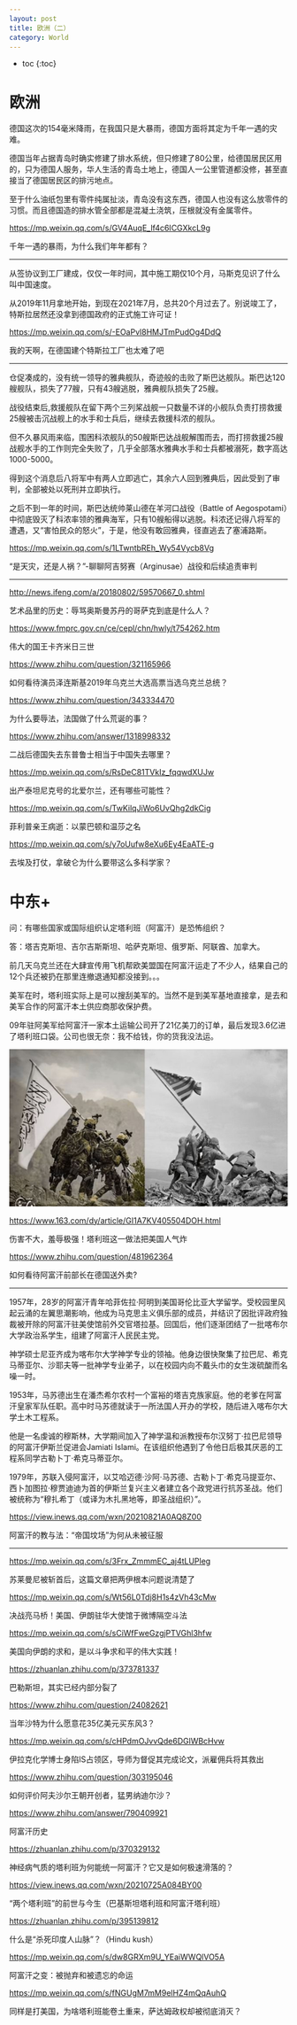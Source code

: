 ```yaml
---
layout: post
title: 欧洲（二）
category: World 
---
```


* toc
{:toc}

# 欧洲

德国这次的154毫米降雨，在我国只是大暴雨，德国方面将其定为千年一遇的灾难。

德国当年占据青岛时确实修建了排水系统，但只修建了80公里，给德国居民区用的，只为德国人服务，华人生活的青岛土地上，德国人一公里管道都没修，甚至直接当了德国居民区的排污地点。

至于什么油纸包里有零件纯属扯淡，青岛没有这东西，德国人也没有这么放零件的习惯。而且德国造的排水管全部都是混凝土浇筑，压根就没有金属零件。

https://mp.weixin.qq.com/s/GV4AuqE_lf4c6ICGXkcL9g

千年一遇的暴雨，为什么我们年年都有？

---

从签协议到工厂建成，仅仅一年时间，其中施工期仅10个月，马斯克见识了什么叫中国速度。

从2019年11月拿地开始，到现在2021年7月，总共20个月过去了。别说竣工了，特斯拉居然还没拿到德国政府的正式施工许可证！

https://mp.weixin.qq.com/s/-EOaPvl8HMJTmPudOg4DdQ

我的天啊，在德国建个特斯拉工厂也太难了吧

---

仓促凑成的，没有统一领导的雅典舰队，奇迹般的击败了斯巴达舰队。斯巴达120艘舰队，损失了77艘，只有43艘逃脱，雅典舰队损失了25艘。

战役结束后,救援舰队在留下两个三列桨战舰一只数量不详的小舰队负责打捞救援25艘被击沉战舰上的水手和士兵后，继续去救援科浓的舰队。

但不久暴风雨来临，围困科浓舰队的50艘斯巴达战舰解围而去，而打捞救援25艘战舰水手的工作则完全失败了，几乎全部落水雅典水手和士兵都被溺死，数字高达1000-5000。

得到这个消息后八将军中有两人立即逃亡，其余六人回到雅典后，因此受到了审判，全部被处以死刑并立即执行。

之后不到一年的时间，斯巴达统帅莱山德在羊河口战役（Battle of Aegospotami）中彻底毁灭了科浓率领的雅典海军，只有10艘船得以逃脱。科浓还记得八将军的遭遇，又“害怕民众的怒火”，于是，他没有敢回雅典，径直逃去了塞浦路斯。

https://mp.weixin.qq.com/s/1LTwntbREh_Wy54Vycb8Vg

“是天灾，还是人祸？”-聊聊阿吉努赛（Arginusae）战役和后续追责审判

---

http://news.ifeng.com/a/20180802/59570667_0.shtml

艺术品里的历史：辱骂奥斯曼苏丹的哥萨克到底是什么人？

https://www.fmprc.gov.cn/ce/cepl/chn/hwly/t754262.htm

伟大的国王卡齐米日三世

https://www.zhihu.com/question/321165966

如何看待演员泽连斯基2019年乌克兰大选高票当选乌克兰总统？

https://www.zhihu.com/question/343334470

为什么要辱法，法国做了什么荒诞的事？

https://www.zhihu.com/answer/1318998332

二战后德国失去东普鲁士相当于中国失去哪里？

https://mp.weixin.qq.com/s/RsDeC81TVkIz_fqqwdXUJw

出产泰坦尼克号的北爱尔兰，还有哪些可能性？

https://mp.weixin.qq.com/s/TwKilqJiWo6UvQhg2dkCig

菲利普亲王病逝：以蒙巴顿和温莎之名

https://mp.weixin.qq.com/s/y7oUufw8eXu6Ey4EaATE-g

去埃及打仗，拿破仑为什么要带这么多科学家？

# 中东+

问：有哪些国家或国际组织认定塔利班（阿富汗）是恐怖组织？

答：塔吉克斯坦、吉尔吉斯斯坦、哈萨克斯坦、俄罗斯、阿联酋、加拿大。

前几天乌克兰还在大肆宣传用飞机帮欧美盟国在阿富汗运走了不少人，结果自己的12个兵还被扔在那里连撤退通知都没接到。。。

美军在时，塔利班实际上是可以搜刮美军的。当然不是到美军基地直接拿，是去和美军合作的阿富汗本土供应商那收保护费。

09年驻阿美军给阿富汗一家本土运输公司开了21亿美刀的订单，最后发现3.6亿进了塔利班口袋。公司也很无奈：我不给钱，你的货我没法运。

![](/images/img4/Taliban.jpg)

https://www.163.com/dy/article/GI1A7KV405504DOH.html

伤害不大，羞辱极强！塔利班这一做法把美国人气炸

https://www.zhihu.com/question/481962364

如何看待阿富汗前部长在德国送外卖?

---

1957年，28岁的阿富汗青年哈菲佐拉·阿明到美国哥伦比亚大学留学。受校园里风起云涌的左翼思潮影响，他成为马克思主义俱乐部的成员，并结识了因批评政府独裁被开除的阿富汗驻美使馆前外交官塔拉基。回国后，他们逐渐团结了一批喀布尔大学政治系学生，组建了阿富汗人民民主党。

神学硕士尼亚齐成为喀布尔大学神学专业的领袖。他身边很快聚集了拉巴尼、希克马蒂亚尔、沙耶夫等一批神学专业弟子，以在校园内向不戴头巾的女生泼硫酸而名噪一时。

1953年，马苏德出生在潘杰希尔农村一个富裕的塔吉克族家庭。他的老爹在阿富汗皇家军队任职。高中时马苏德就读于一所法国人开办的学校，随后进入喀布尔大学土木工程系。

他是一名虔诚的穆斯林，大学期间加入了神学温和派教授布尔汉努丁·拉巴尼领导的阿富汗伊斯兰促进会Jamiati Islami。在该组织他遇到了令他日后极其厌恶的工程系同学古勒卜丁·希克马蒂亚尔。

1979年，苏联入侵阿富汗，以艾哈迈德·沙阿·马苏德、古勒卜丁·希克马提亚尔、西卜加图拉·穆贾迪迪为首的伊斯兰复兴主义者建立各个政党进行抗苏圣战。他们被统称为“穆扎希丁（或译为木扎黑地等，即圣战组织）”。

https://view.inews.qq.com/wxn/20210821A0AQ8Z00

阿富汗的教与法：“帝国坟场”为何从未被征服

---

https://mp.weixin.qq.com/s/3Frx_ZmmmEC_aj4tLUPleg

​苏莱曼尼被斩首后，这篇文章把两伊根本问题说清楚了

https://mp.weixin.qq.com/s/Wt56L0Tdj8H1s4zVh43cMw

决战亮马桥！美国、伊朗驻华大使馆于微博隔空斗法

https://mp.weixin.qq.com/s/sCiWfFweGzgjPTVGhl3hfw

美国向伊朗的求和，是以斗争求和平的伟大实践！

https://zhuanlan.zhihu.com/p/373781337

巴勒斯坦，其实已经内部分裂了

https://www.zhihu.com/question/24082621

当年沙特为什么愿意花35亿美元买东风3？

https://mp.weixin.qq.com/s/cHPdmOJvvQde6DGlWBcHvw

伊拉克化学博士身陷IS占领区，导师为督促其完成论文，派雇佣兵将其救出

https://www.zhihu.com/question/303195046

如何评价阿夫沙尔王朝开创者，猛男纳迪尔沙？

https://www.zhihu.com/answer/790409921

阿富汗历史

https://zhuanlan.zhihu.com/p/370329132

神经病气质的塔利班为何能统一阿富汗？它又是如何极速滑落的？

https://view.inews.qq.com/wxn/20210725A084BY00

“两个塔利班”的前世与今生（巴基斯坦塔利班和阿富汗塔利班）

https://zhuanlan.zhihu.com/p/395139812

什么是“杀死印度人山脉”？（Hindu kush）

https://mp.weixin.qq.com/s/dw8GRXm9U_YEaiWWQlVO5A

阿富汗之变：被抛弃和被遗忘的命运

https://mp.weixin.qq.com/s/fNGUgM7mM9elHZ4mQqAuhQ

同样是打美国，为啥塔利班能卷土重来，萨达姆政权却被彻底消灭？
